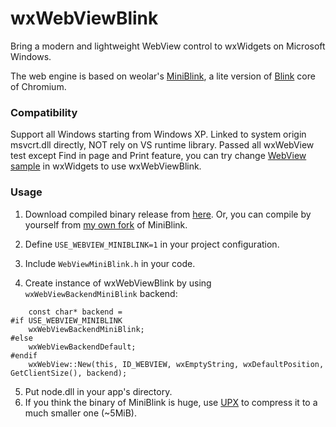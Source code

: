 # wxWebViewBlink

Bring a modern and lightweight WebView control to wxWidgets on Microsoft Windows.

The web engine is based on weolar's [MiniBlink](https://github.com/weolar/miniblink49), a lite version of [Blink](https://www.chromium.org/blink) core of Chromium.

### Compatibility
Support all Windows starting from Windows XP.
Linked to system origin msvcrt.dll directly, NOT rely on VS runtime library.
Passed all wxWebView test except Find in page and Print feature, you can try change [WebView sample](https://github.com/wxWidgets/wxWidgets/tree/master/samples/webview) in wxWidgets to use wxWebViewBlink.

### Usage
1. Download compiled binary release from [here](https://github.com/imReker/miniblink49/releases).
   Or, you can compile by yourself from [my own fork](https://github.com/imReker/miniblink49/tree/wxWidgets) of MiniBlink.

2. Define `USE_WEBVIEW_MINIBLINK=1` in your project configuration.

3. Include `WebViewMiniBlink.h` in your code.

4. Create instance of wxWebViewBlink by using `wxWebViewBackendMiniBlink` backend:
```
    const char* backend =
#if USE_WEBVIEW_MINIBLINK
    wxWebViewBackendMiniBlink;
#else
    wxWebViewBackendDefault;
#endif
    wxWebView::New(this, ID_WEBVIEW, wxEmptyString, wxDefaultPosition, GetClientSize(), backend);
```
5. Put node.dll in your app's directory.
6. If you think the binary of MiniBlink is huge, use [UPX](https://upx.github.io/) to compress it to a much smaller one (~5MiB).

